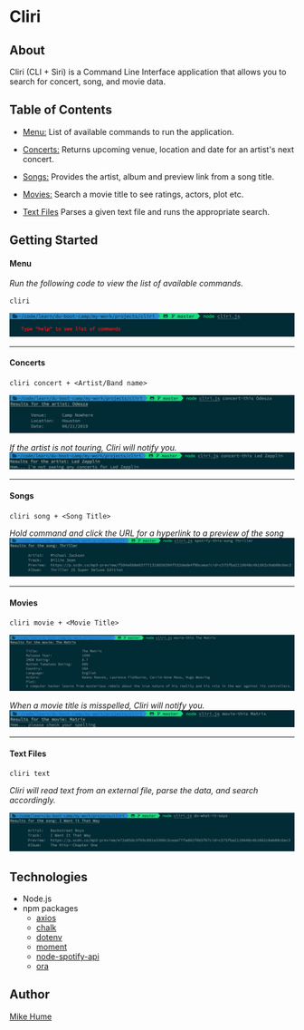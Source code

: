 
# Cliri

## About

Cliri (CLI + Siri) is a Command Line Interface application that allows you to search for concert, song, and movie data.

## Table of Contents

- [Menu:](#menu) List of available commands to run the application.

- [Concerts:](#concerts) Returns upcoming venue, location and date for an artist's next concert.

- [Songs:](#songs) Provides the artist, album and preview link from a song title.

- [Movies:](#movies) Search a movie title to see ratings, actors, plot etc.

- [Text Files](#text) Parses a given text file and runs the appropriate search.

## Getting Started

#### <a name="menu"></a>Menu

*Run the following code to view the list of available commands.*
```
cliri
```

![](public/images/no-args.png)

---

#### <a name="concerts"></a>**Concerts**

```
cliri concert + <Artist/Band name>
```

![](public/images/concert.png)

*If the artist is not touring, Cliri will notify you.*
![](public/images/no-concert.png)

---

#### <a name="songs"></a>**Songs**

```
cliri song + <Song Title>
```

*Hold command and click the URL for a hyperlink to a preview of the song*
![](public/images/song.png)

---

#### <a name="movies"></a>**Movies**

```
cliri movie + <Movie Title>
```

![](public/images/movie.png)

*When a movie title is misspelled, Cliri will notify you.*
![](public/images/movie-typo.png)

---

#### <a name="text"></a>**Text Files**

```
cliri text
```

*Cliri will read text from an external file, parse the data, and search accordingly.*

![](public/images/text-file.png)

## Technologies

* Node.js
* npm packages
  * [axios](https://www.npmjs.com/package/axios)
  * [chalk](https://www.npmjs.com/package/chalk)
  * [dotenv](https://www.npmjs.com/package/dotenv)
  * [moment](https://www.npmjs.com/package/moment)
  * [node-spotify-api](https://www.npmjs.com/package/node-spotify-api)
  * [ora](https://www.npmjs.com/package/ora)

## Author

[Mike Hume](https://mahume.github.io)